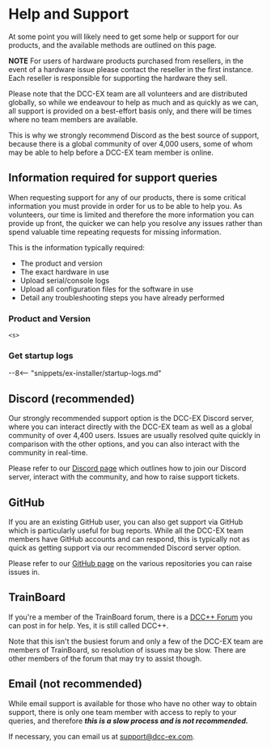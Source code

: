 # Help and Support

At some point you will likely need to get some help or support for our products, and the available methods are outlined on this page.

**NOTE** For users of hardware products purchased from resellers, in the event of a hardware issue please contact the reseller in the first instance. Each reseller is responsible for supporting the hardware they sell.

Please note that the DCC-EX team are all volunteers and are distributed globally, so while we endeavour to help as much and as quickly as we can, all support is provided on a best-effort basis only, and there will be times where no team members are available.

This is why we strongly recommend Discord as the best source of support, because there is a global community of over 4,000 users, some of whom may be able to help before a DCC-EX team member is online.

## Information required for support queries

When requesting support for any of our products, there is some critical information you must provide in order for us to be able to help you. As volunteers, our time is limited and therefore the more information you can provide up front, the quicker we can help you resolve any issues rather than spend valuable time repeating requests for missing information.

This is the information typically required:

- The product and version
- The exact hardware in use
- Upload serial/console logs
- Upload all configuration files for the software in use
- Detail any troubleshooting steps you have already performed

### Product and Version

```console
<s>
```

### Get startup logs

--8<-- "snippets/ex-installer/startup-logs.md"

## Discord (recommended)

Our strongly recommended support option is the DCC-EX Discord server, where you can interact directly with the DCC-EX team as well as a global community of over 4,400 users. Issues are usually resolved quite quickly in comparison with the other options, and you can also interact with the community in real-time.

Please refer to our [Discord page](/support/1-discord.md) which outlines how to join our Discord server, interact with the community, and how to raise support tickets.

## GitHub

If you are an existing GitHub user, you can also get support via GitHub which is particularly useful for bug reports. While all the DCC-EX team members have GitHub accounts and can respond, this is typically not as quick as getting support via our recommended Discord server option.

Please refer to our [GitHub page](/support/2-github.md) on the various repositories you can raise issues in.

## TrainBoard

If you're a member of the TrainBoard forum, there is a [DCC++ Forum](https://www.trainboard.com/highball/index.php?forums/dcc.177/) you can post in for help. Yes, it is still called DCC++.

Note that this isn't the busiest forum and only a few of the DCC-EX team are members of TrainBoard, so resolution of issues may be slow. There are other members of the forum that may try to assist though.

## Email (not recommended)

While email support is available for those who have no other way to obtain support, there is only one team member with access to reply to your queries, and therefore ***this is a slow process and is not recommended.***

If necessary, you can email us at <support@dcc-ex.com>.
